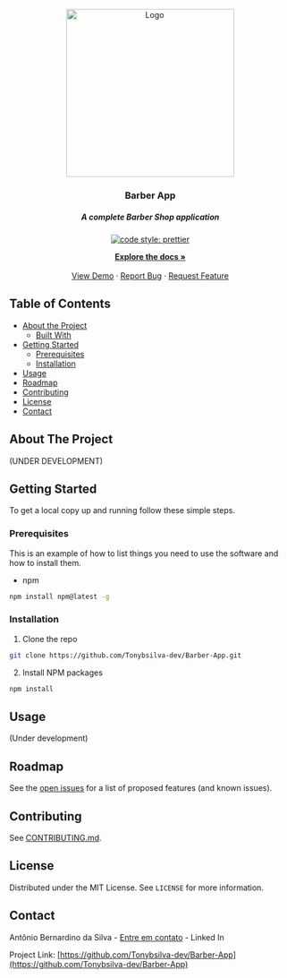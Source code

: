 

<p align="center">
  <a href="https://github.com/Tonybsilva-dev/Barber-App">
    <img src="https://i.imgur.com/Lhfp94S.png" alt="Logo" width="300" height="300">
  </a>

  <h3 align="center">Barber App</h3>
  <h5 align="center"> A complete Barber Shop application</h5>
       
  <p align="center"> 

 <a href="#badge">
    <img alt="code style: prettier" src="https://img.shields.io/badge/code_style-prettier-ff69b4.svg?style=flat-square"></a>
  <a href="https://gitter.im/jlongster/prettier">
</p>
  <p align="center">
    <a href="https://github.com/Tonybsilva-dev/Barber-App"><strong>Explore the docs »</strong></a>
    <br />
    <br />
    <a href="https://github.com/Tonybsilva-dev/Barber-App">View Demo</a>
    ·
    <a href="https://github.com/Tonybsilva-dev/Barber-App/issues">Report Bug</a>
    ·
    <a href="https://github.com/Tonybsilva-dev/Barber-App/issues">Request Feature</a>
  </p>
</p>



<!-- TABLE OF CONTENTS -->
## Table of Contents

* [About the Project](#about-the-project)
  * [Built With](#built-with)
* [Getting Started](#getting-started)
  * [Prerequisites](#prerequisites)
  * [Installation](#installation)
* [Usage](#usage)
* [Roadmap](#roadmap)
* [Contributing](#contributing)
* [License](#license)
* [Contact](#contact)


## About The Project
(UNDER DEVELOPMENT)

<!-- GETTING STARTED -->
## Getting Started

To get a local copy up and running follow these simple steps.

### Prerequisites

This is an example of how to list things you need to use the software and how to install them.
* npm
```sh
npm install npm@latest -g
```

### Installation

1. Clone the repo
```sh
git clone https://github.com/Tonybsilva-dev/Barber-App.git
```
2. Install NPM packages
```sh
npm install
```



<!-- USAGE EXAMPLES -->
## Usage
(Under development)



<!-- ROADMAP -->
## Roadmap

See the [open issues](https://github.com/TTonybsilva-dev/Barber-App/issues) for a list of proposed features (and known issues).



<!-- CONTRIBUTING -->
## Contributing

See [CONTRIBUTING.md](https://github.com/Tonybsilva-dev/Barber-App/wiki/Contributing).



<!-- LICENSE -->
## License

Distributed under the MIT License. See `LICENSE` for more information.



<!-- CONTACT -->
## Contact

Antônio Bernardino da Silva - [Entre em contato](https://www.linkedin.com/in/tony-silva/) - Linked In

Project Link: [https://github.com/Tonybsilva-dev/Barber-App](https://github.com/Tonybsilva-dev/Barber-App)






